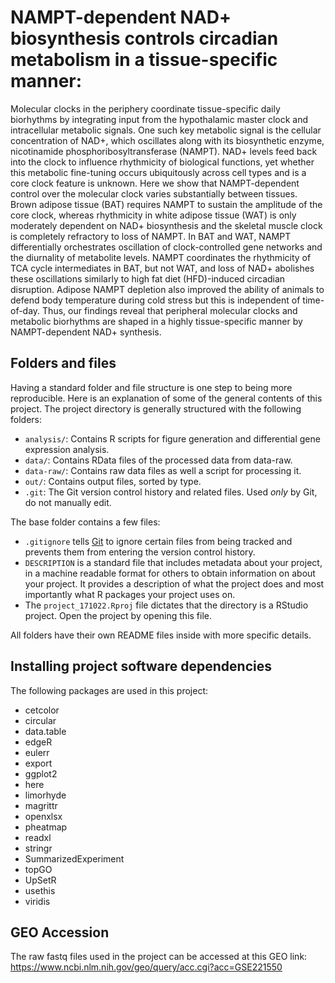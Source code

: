 # NAMPT-dependent NAD+ biosynthesis controls circadian metabolism in a tissue-specific manner:

Molecular clocks in the periphery coordinate tissue-specific daily biorhythms by integrating input from the hypothalamic master clock and intracellular metabolic signals. One such key metabolic signal is the cellular concentration of NAD+, which oscillates along with its biosynthetic enzyme, nicotinamide phosphoribosyltransferase (NAMPT). NAD+ levels feed back into the clock to influence rhythmicity of biological functions, yet whether this metabolic fine-tuning occurs ubiquitously across cell types and is a core clock feature is unknown. Here we show that NAMPT-dependent control over the molecular clock varies substantially between tissues. Brown adipose tissue (BAT) requires NAMPT to sustain the amplitude of the core clock, whereas rhythmicity in white adipose tissue (WAT) is only moderately dependent on NAD+ biosynthesis and the skeletal muscle clock is completely refractory to loss of NAMPT. In BAT and WAT, NAMPT differentially orchestrates oscillation of clock-controlled gene networks and the diurnality of metabolite levels. NAMPT coordinates the rhythmicity of TCA cycle intermediates in BAT, but not WAT, and loss of NAD+ abolishes these oscillations similarly to high fat diet (HFD)-induced circadian disruption. Adipose NAMPT depletion also improved the ability of animals to defend body temperature during cold stress but this is independent of time-of-day. Thus, our findings reveal that peripheral molecular clocks and metabolic biorhythms are shaped in a highly tissue-specific manner by NAMPT-dependent NAD+ synthesis.

## Folders and files

Having a standard folder and file structure is one step to being more reproducible.
Here is an explanation of some of the general contents of this project. The
project directory is generally structured with the following folders:

- `analysis/`: Contains R scripts for figure generation and differential gene
expression analysis.
- `data/`: Contains RData files of the processed data from data-raw.
- `data-raw/`: Contains raw data files as well a script for processing it.
- `out/`: Contains output files, sorted by type.
- `.git`: The Git version control history and related files. Used *only* by Git,
do not manually edit.

The base folder contains a few files:

- `.gitignore` tells [Git](https://git-scm.com/) to ignore certain files from
being tracked and prevents them from entering the version control history.
- `DESCRIPTION` is a standard file that includes metadata about your project, in
a machine readable format for others to obtain information on about your
project. It provides a description of what the project does and most importantly
what R packages your project uses on.
- The `project_171022.Rproj` file dictates that the directory is a RStudio
project. Open the project by opening this file.

All folders have their own README files inside with more specific details.

## Installing project software dependencies
The following packages are used in this project:
- cetcolor
- circular
- data.table
- edgeR
- eulerr
- export
- ggplot2
- here
- limorhyde
- magrittr
- openxlsx
- pheatmap
- readxl
- stringr
- SummarizedExperiment
- topGO
- UpSetR
- usethis
- viridis

## GEO Accession

The raw fastq files used in the project can be accessed at this GEO link:
https://www.ncbi.nlm.nih.gov/geo/query/acc.cgi?acc=GSE221550
